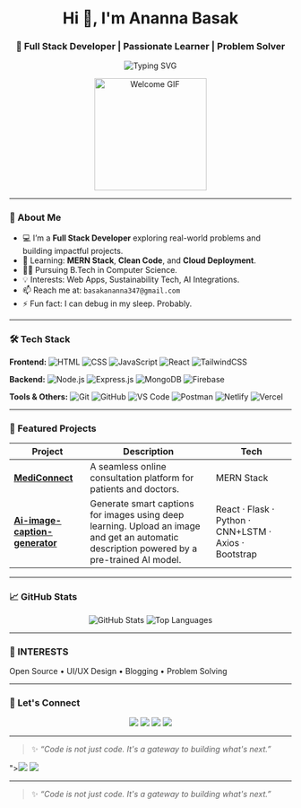 <h1 align="center">Hi 👋, I'm Ananna Basak</h1>
<h3 align="center">🚀 Full Stack Developer | Passionate Learner | Problem Solver</h3>

<p align="center">
  <img src="https://readme-typing-svg.herokuapp.com?font=Fira+Code&size=20&duration=3000&pause=1000&center=true&vCenter=true&width=435&lines=Building+Real-World+Full+Stack+Projects;Always+Learning+and+Leveling+Up;Let's+Code+Something+Great+Together!" alt="Typing SVG" />
</p>
<p align="center">
  <img src="https://media.giphy.com/media/v1.Y2lkPWVjZjA1ZTQ3bXRqaXRpamUxeWs2M3MxazB1Znd5cTZidjN3dms1OWJjc2FzOHVodSZlcD12MV9naWZzX3NlYXJjaCZjdD1n/OLPQ6z2hlHmwFc4Hso/giphy.gif" width="200" alt="Welcome GIF" />
</p>


---

### 💫 About Me

- 💻 I’m a **Full Stack Developer** exploring real-world problems and building impactful projects.
- 🌱 Learning: **MERN Stack**, **Clean Code**, and **Cloud Deployment**.
- 👩‍🎓 Pursuing B.Tech in Computer Science.
- 💡 Interests: Web Apps, Sustainability Tech, AI Integrations.
- 📫 Reach me at: `basakananna347@gmail.com`
- ⚡ Fun fact: I can debug in my sleep. Probably.

---

### 🛠️ Tech Stack

**Frontend:**
![HTML](https://img.shields.io/badge/-HTML5-E34F26?logo=html5&logoColor=white)
![CSS](https://img.shields.io/badge/-CSS3-1572B6?logo=css3&logoColor=white)
![JavaScript](https://img.shields.io/badge/-JavaScript-F7DF1E?logo=javascript&logoColor=black)
![React](https://img.shields.io/badge/-React-61DAFB?logo=react&logoColor=black)
![TailwindCSS](https://img.shields.io/badge/-TailwindCSS-38B2AC?logo=tailwind-css&logoColor=white)

**Backend:**
![Node.js](https://img.shields.io/badge/-Node.js-339933?logo=node.js&logoColor=white)
![Express.js](https://img.shields.io/badge/-Express-000000?logo=express&logoColor=white)
![MongoDB](https://img.shields.io/badge/-MongoDB-47A248?logo=mongodb&logoColor=white)
![Firebase](https://img.shields.io/badge/-Firebase-FFCA28?logo=firebase&logoColor=black)

**Tools & Others:**
![Git](https://img.shields.io/badge/-Git-F05032?logo=git&logoColor=white)
![GitHub](https://img.shields.io/badge/-GitHub-181717?logo=github&logoColor=white)
![VS Code](https://img.shields.io/badge/-VSCode-007ACC?logo=visual-studio-code&logoColor=white)
![Postman](https://img.shields.io/badge/-Postman-FF6C37?logo=postman&logoColor=white)
![Netlify](https://img.shields.io/badge/-Netlify-00C7B7?logo=netlify&logoColor=white)
![Vercel](https://img.shields.io/badge/-Vercel-000000?logo=vercel&logoColor=white)

---

### 🌟 Featured Projects

| Project | Description | Tech |
|--------|-------------|------|
| [**MediConnect**](https://github.com/AnannaB/MediConnect) | A seamless online consultation platform for patients and doctors. | MERN Stack |
| [**Ai-image-caption-generator**](https://github.com/AnannaB/ai-image-caption-generator) | Generate smart captions for images using deep learning. Upload an image and get an automatic description powered by a pre-trained AI model. | React · Flask · Python · CNN+LSTM · Axios · Bootstrap |

---

### 📈 GitHub Stats

<p align="center">
  <img src="https://github-readme-stats.vercel.app/api?username=AnannaB&show_icons=true&theme=tokyonight" alt="GitHub Stats" />
  <img src="https://github-readme-stats.vercel.app/api/top-langs/?username=AnannaB&layout=compact&theme=tokyonight" alt="Top Languages" />
</p>

---

### 📌 INTERESTS  

Open Source • UI/UX Design • Blogging • Problem Solving 

---

### 🤝 Let's Connect

<p align="center">
  <a href="https://www.linkedin.com/in/ananna-basak-60b205263/"><img src="https://img.shields.io/badge/LinkedIn-blue?logo=linkedin&logoColor=white" /></a>
  <a href="mailto:basakananna347@gmail.com"><img src="https://img.shields.io/badge/Gmail-red?logo=gmail&logoColor=white" /></a>
  <a href="https://calm-cat-1c6798.netlify.app/"><img src="https://img.shields.io/badge/Portfolio-black?logo=vercel&logoColor=white" /></a>
  <a href="https://x.com/AnannaBasa43507"><img src="https://img.shields.io/badge/X-black?logo=x&logoColor=white" /></a>
</p>

---

> ✨ _“Code is not just code. It's a gateway to building what's next.”_

"><img src="https://img.shields.io/badge/Portfolio-black?logo=vercel&logoColor=white" /></a>
  <a href="https://x.com/AnannaBasa43507"><img src="https://img.shields.io/badge/X-black?logo=x&logoColor=white" /></a>
</p>

---

> ✨ _“Code is not just code. It's a gateway to building what's next.”_

